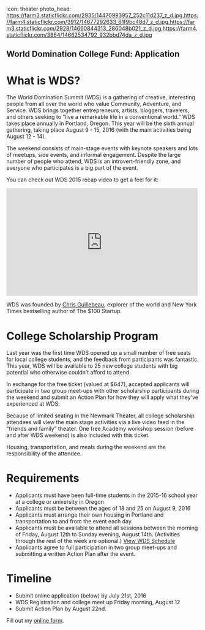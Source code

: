 icon: theater
photo_head: https://farm3.staticflickr.com/2935/14470993957_252c11d237_z_d.jpg,https://farm4.staticflickr.com/3912/14677292633_61f9bc48d7_z_d.jpg,https://farm3.staticflickr.com/2928/14660844313_286048b021_z_d.jpg,https://farm4.staticflickr.com/3864/14662534792_932bbd74da_z_d.jpg

<!-- # The 2015 World Domination College Fund Application is Closed

Thanks for your interest and see you at WDS 2016!

-->

## World Domination College Fund: Application

# What is WDS?

The World Domination Summit (WDS) is a gathering of creative, interesting people from all over the world who value Community, Adventure, and Service. WDS brings together entrepreneurs, artists, bloggers, travelers, and others seeking to "live a remarkable life in a conventional world.” WDS takes place annually in Portland, Oregon. This year will be the sixth annual gathering, taking place August 9 - 15, 2016 (with the main activities being August 12 - 14).

The weekend consists of main-stage events with keynote speakers and lots of meetups, side events, and informal engagement. Despite the large number of people who attend, WDS is an introvert-friendly zone, and everyone who participates is a big part of the event.

You can check out WDS 2015 recap video to get a feel for it:

<iframe src="https://player.vimeo.com/video/151533965" width="500" height="281" frameborder="0" webkitallowfullscreen mozallowfullscreen allowfullscreen></iframe>

WDS was founded by <a href="http://chrisguillebeau.com/about/" target="_blank">Chris Guillebeau</a>, explorer of the world and New York Times bestselling author of The $100 Startup.
 
<div class="zig-zags_blue"></div>

# College Scholarship Program

Last year was the first time WDS opened up a small number of free seats for local college students, and the feedback from participants was fantastic. This year, WDS will be available to 25 new college students with big potential who otherwise couldn’t afford to attend. 

In exchange for the free ticket (valued at $647), accepted applicants will participate in two group meet-ups with other scholarship participants during the weekend and submit an Action Plan for how they will apply what they’ve experienced at WDS. 

Because of limited seating in the Newmark Theater, all college scholarship attendees will view the main stage activities via a live video feed in the “friends and family” theater. One free Academy workshop session (before and after WDS weekend) is also included with this ticket. 

Housing, transportation, and meals during the weekend are the responsibility of the attendee.

# Requirements

<ul>
  <li>Applicants must have been full-time students in the 2015-16 school year at a college or university in Oregon</li>
<li>Applicants must be between the ages of 18 and 25 on August 9, 2016</li>
<li>Applicants must arrange their own housing in Portland and transportation to and from the event each day.</li>
<li>Applicants must be available to attend all sessions between the morning of Friday, August 12th to Sunday evening, August 14th. (Activities through the rest of the week are optional.) <a href="http://worlddominationsummit.com/schedule" target="_blank">View WDS Schedule</a></li>
<li>Applicants agree to full participation in two group meet-ups and submitting a written Action Plan after the event.</li>
</ul>

# Timeline

<ul>
<li>Submit online application (below) by July 21st, 2016</li>
<li>WDS Registration and college meet up Friday morning, August 12</li>
<li>Submit Action Plan by August 22nd.</li>
</ul>

<div class="line-canvas"></div>

<div id="wufoo-zf7b2mc1wlbcn7">
Fill out my <a href="https://worlddominationsummit.wufoo.com/forms/zf7b2mc1wlbcn7">online form</a>.
</div>
<script type="text/javascript">var zf7b2mc1wlbcn7;(function(d, t) {
var s = d.createElement(t), options = {
'userName':'worlddominationsummit',
'formHash':'zf7b2mc1wlbcn7',
'autoResize':true,
'height':'2144',
'async':true,
'host':'wufoo.com',
'header':'show',
'ssl':true};
s.src = ('https:' == d.location.protocol ? 'https://' : 'http://') + 'www.wufoo.com/scripts/embed/form.js';
s.onload = s.onreadystatechange = function() {
var rs = this.readyState; if (rs) if (rs != 'complete') if (rs != 'loaded') return;
try { zf7b2mc1wlbcn7 = new WufooForm();zf7b2mc1wlbcn7.initialize(options);zf7b2mc1wlbcn7.display(); } catch (e) {}};
var scr = d.getElementsByTagName(t)[0], par = scr.parentNode; par.insertBefore(s, scr);
})(document, 'script');</script>

